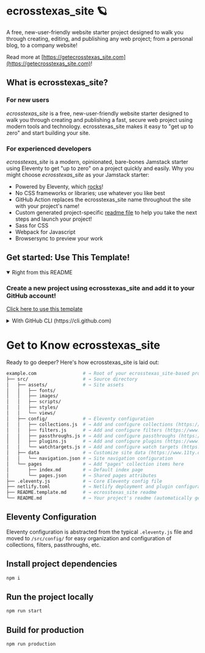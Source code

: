 # ecrosstexas_site 🪐
A free, new-user-friendly website starter project designed to walk you through creating, editing, and publishing any web project; from a personal blog, to a company website!

Read more at [https://getecrosstexas_site.com](https://getecrosstexas_site.com)!

## What is ecrosstexas_site?
### For new users
_ecrosstexas_site_ is a free, new-user-friendly website starter designed to walk you through creating and publishing a fast, secure web project using modern tools and technology. ecrosstexas_site makes it easy to "get up to zero" and start building your site.

### For experienced developers
_ecrosstexas_site_ is a modern, opinionated, bare-bones Jamstack starter using Eleventy to get "up to zero" on a project quickly and easily.
Why you might choose _ecrosstexas_site_ as your Jamstack starter:
* Powered by Eleventy, which [rocks](https://11ty.rocks)!
* No CSS frameworks or libraries; use whatever you like best
* GitHub Action replaces the ecrosstexas_site name throughout the site with your project's name!
* Custom generated project-specific [readme file](https://github.com/ecrosstexas/ecrosstexas_site/blob/master/README.ecrosstexas_site.md) to help you take the next steps and launch your project!
* Sass for CSS
* Webpack for Javascript
* Browsersync to preview your work

 ## Get started: Use This Template!
<details open>
 <summary>Right from this README</summary>
 
 ###  Create a new project using ecrosstexas_site and add it to your GitHub account!
 [Click here to use this template](https://github.com/ecrosstexas/ecrosstexas_site/generate)
 </details>

<details>
 <summary>With GitHub CLI (https://cli.github.com)</summary>

 ### Get started from your command line
 ```sh
  gh repo create example.com --template ecrosstexas/ecrosstexas_site
 ```
</details>

# Get to Know ecrosstexas_site
Ready to go deeper? Here's how ecrosstexas_site is laid out:

```sh
example.com                 # → Root of your ecrosstexas_site-based project
├── src/                    # → Source directory
│   ├── assets/             # → Site assets
│   │   ├── fonts/
│   │   ├── images/
│   │   ├── scripts/
│   │   ├── styles/
│   │   └── views/
│   ├── config/             # → Eleventy configuration
│   │   ├── collections.js  # → Add and configure collections (https://www.11ty.dev/docs/collections/)
│   │   ├── filters.js      # → Add and configure filters (https://www.11ty.dev/docs/filters/)
│   │   ├── passthroughs.js # → Add and configure passthroughs (https://www.11ty.dev/docs/copy/)
│   │   ├── plugins.js      # → Add and configure plugins (https://www.11ty.dev/docs/plugins/)
│   │   └── watchtargets.js # → Add and configure watch targets (https://www.11ty.dev/docs/watch-serve/)
│   ├── data                # → Customize site data (https://www.11ty.dev/docs/data/)
│   │   └── navigation.json # → Site navigation configuration
│   └── pages               # → Add "pages" collection items here
│       ├── index.md        # → Default index page
│       └── pages.json      # → Shared pages attributes
├── .eleventy.js            # → Core Eleventy config file
├── netlify.toml            # → Netlify deployment and plugin configuration (optional)
├── README.template.md      # → ecrosstexas_site readme
└── README.md               # → Your project's readme (automatically generated when this template is used)
```

## Eleventy Configuration
Eleventy configuration is abstracted from the typical `.eleventy.js` file and moved to `/src/config/` for easy organization and configuration of collections, filters, passthroughs, etc.
## Install project dependencies
```bash
npm i
```

## Run the project locally
```bash
npm run start
```

## Build for production
```bash
npm run production
```
